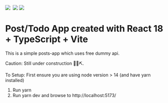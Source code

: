 ![](https://img.shields.io/badge/code-ReactJS-informational?style=flat&logo=react&logoColor=white&color=5ed3f3)&nbsp; ![](https://img.shields.io/badge/code-Typescript-informational?style=flat&logo=typescript&logoColor=white&color=0076c6)&nbsp;![](https://img.shields.io/badge/tool-Vite-informational?style=flat&logo=vite&logoColor=white&color=646cff)

# Post/Todo App created with React 18 + TypeScript + Vite

This is a simple posts-app which uses free dummy api.

Caution:
Still under construction 👷‍♀️⛏.

To Setup:
First ensure you are using node version > 14 (and have yarn installed)

1. Run yarn
2. Run yarn dev and browse to http://localhost:5173/
